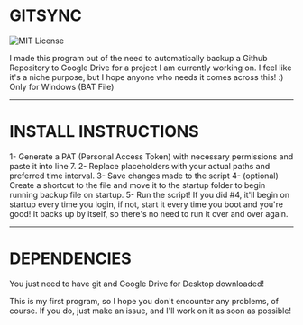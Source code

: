 # GITSYNC
![MIT License](https://img.shields.io/badge/License-MIT-blue.svg)

I made this program out of the need to automatically backup a Github Repository to Google Drive for a project I am currently working on. I feel like it's a niche purpose, but I hope anyone who needs it comes across this! :) Only for Windows (BAT File)
___

# INSTALL INSTRUCTIONS 
1- Generate a PAT (Personal Access Token) with necessary permissions and paste it into line 7.
2- Replace placeholders with your actual paths and preferred time interval.
3- Save changes made to the script
4- (optional) Create a shortcut to the file and move it to the startup folder to begin running backup file on startup.
5- Run the script! If you did #4, it'll begin on startup every time you login, if not, start it every time you boot and you're good! It backs up by itself, so there's no need to run it over and over again.
___

# DEPENDENCIES
You just need to have git and Google Drive for Desktop downloaded!

This is my first program, so I hope you don't encounter any problems, of course. If you do, just make an issue, and I'll work on it as soon as possible!


